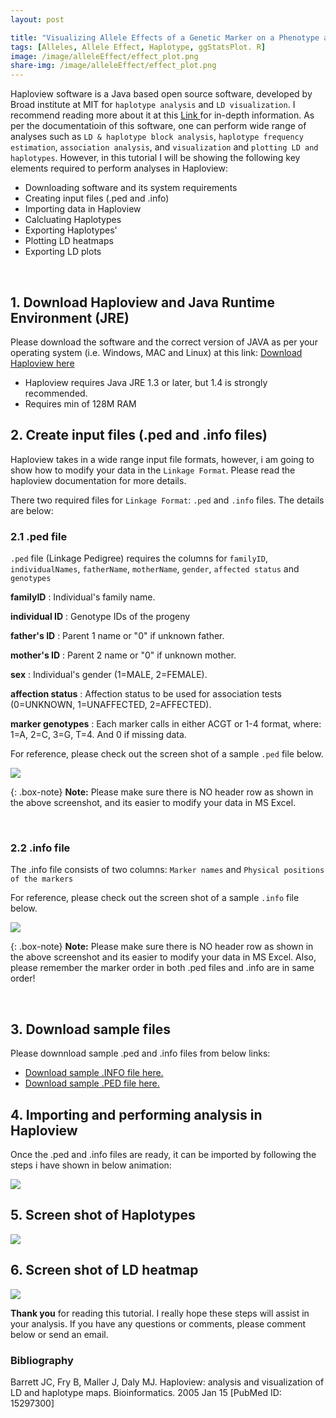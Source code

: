 ```yaml
---
layout: post

title: "Visualizing Allele Effects of a Genetic Marker on a Phenotype and Testing their Statistical Significance in R"
tags: [Alleles, Allele Effect, Haplotype, ggStatsPlot. R]
image: /image/alleleEffect/effect_plot.png
share-img: /image/alleleEffect/effect_plot.png
---
```




Haploview software is a Java based open source software, developed by Broad institute at MIT for `haplotype analysis` and `LD visualization`. I recommend reading more about it at this <a href="https://www.broadinstitute.org/haploview/haploview"> Link </a> for in-depth information. 
As per the documentatioin of this software, one can perform wide range of analyses such as `LD & haplotype block analysis`, `haplotype frequency estimation`, `association analysis`, and `visualization` and `plotting LD and haplotypes`. However, in this tutorial I will be showing the following key elements required to perform analyses in Haploview:

- Downloading software and its system requirements 
- Creating input files (.ped and .info)
- Importing data in Haploview
- Calcluating Haplotypes
- Exporting Haplotypes'
- Plotting LD heatmaps
- Exporting LD plots

<br>

## 1. Download Haploview and Java Runtime Environment (JRE)

Please download the software and the correct version of JAVA as per your operating system (i.e. Windows, MAC and Linux) at this link: <a href="/image/haploview/Haploview4.1.jar"> Download Haploview here </a> 

- Haploview requires Java JRE 1.3 or later, but 1.4 is strongly recommended.
- Requires min of 128M RAM


## 2. Create input files (.ped and .info files)

Haploview takes in a wide range input file formats, however, i am going to show how to modify your data in the `Linkage Format`. Please read the haploview documentation for more details.

There two required files for `Linkage Format`: `.ped` and `.info` files. The details are below:

### 2.1 .ped file

`.ped` file (Linkage Pedigree) requires the columns for `familyID`, `individualNames`, `fatherName`, `motherName`, `gender`, `affected status` and `genotypes`

__familyID__ : Individual's family name.

__individual ID__ : Genotype IDs of the progeny

__father's ID__ : Parent 1 name  or "0" if unknown father.

__mother's ID__ : Parent 2 name or "0" if unknown mother.

__sex__ : Individual's gender (1=MALE, 2=FEMALE).

__affection status__ : Affection status to be used for association tests (0=UNKNOWN, 1=UNAFFECTED, 2=AFFECTED).

__marker genotypes__ : Each marker calls in either ACGT or 1-4 format, where: 1=A, 2=C, 3=G, T=4. And 0 if missing data.


For reference, please check out the screen shot of a sample `.ped` file below.

<img src="/image/haploview/pedfile.png">

{: .box-note}
<i class="fa fa-commenting" aria-hidden="true"></i> **Note:** Please make sure there is NO header row as shown in the above screenshot, and its easier to modify your data in MS Excel.

<br>

### 2.2 .info file

The .info file consists of two columns: `Marker names` and `Physical positions of the markers`

For reference, please check out the screen shot of a sample `.info` file below.

<img src="/image/haploview/infofile.png">

{: .box-note}
<i class="fa fa-commenting" aria-hidden="true"></i> **Note:** Please make sure there is NO header row as shown in the above screenshot and its easier to modify your data in MS Excel. Also, please remember the marker order in both .ped files and .info are in same order!

<br>


## 3. Download sample files 

Please downnload sample .ped and .info files from below links:

- <a href="/image/haploview/sample_chr4_haploviewFile.info" target="_blank">Download sample .INFO file here.</a>
- <a href="/image/haploview/sample_chr4_haploviewFile.ped" target="_blank">Download sample .PED file here.</a>


## 4. Importing and performing analysis in Haploview

Once the .ped and .info files are ready, it can be imported by following the steps i have shown in below animation:

<img src="/image/haploview/haploview_avikarn.gif">


## 5. Screen shot of Haplotypes

<img src="/image/haploview/haplotypes.PNG">


## 6. Screen shot of LD heatmap

<img src="/image/haploview/ldplot.PNG">


__Thank you__ for reading this tutorial. I really hope these steps will assist in your analysis. If you have any questions or comments, please comment below or send an email. 

<h3> Bibliography </h3>
Barrett JC, Fry B, Maller J, Daly MJ. Haploview: analysis and visualization of LD and haplotype maps. Bioinformatics. 2005 Jan 15 [PubMed ID: 15297300]
